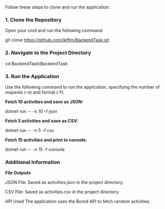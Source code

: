 Follow these steps to clone and run the application:

### 1. Clone the Repository

Open your cmd and run the following command:

git clone https://github.com/jktflm/BackendTask.git

### 2. Navigate to the Project Directory

cd BackendTask\BackendTask

### 3. Run the Application
Use the following command to run the application, specifying the number of requests (-n) and format (-f):

**Fetch 10 activities and save as JSON:**

dotnet run -- -n 10 -f json

**Fetch 5 activities and save as CSV:**

dotnet run -- -n 5 -f csv

**Fetch 15 activities and print to console:**

dotnet run -- -n 15 -f console

### Additional Information

**File Outputs**

JSON File: Saved as activities.json in the project directory.

CSV File: Saved as activities.csv in the project directory.

API Used
The application uses the Bored API to fetch random activities.
